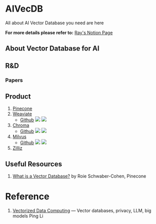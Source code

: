 # AIVecDB
All about AI Vector Database you need are here

**For more details please refer to:** [Ray's Notion Page](https://ruisun.notion.site/Vector-Database-For-AI-5a976c2d35b645c8ab9fe2365afba75a?pvs=4)

## About Vector Database for AI





## R&D

### Papers





## Product

1. [Pinecone](https://www.pinecone.io/)
2. [Weaviate](https://weaviate.io/)
   - [Github](https://github.com/weaviate/weaviate) ![](https://img.shields.io/github/stars/weaviate/weaviate?style=round-square&logo=Github&logoColor=white) ![](https://img.shields.io/github/last-commit/weaviate/weaviate?style=round-square&logo=Github&logoColor=white)
3. [Chroma](https://www.trychroma.com/)
   - [Github](https://github.com/chroma-core/chroma) ![](https://img.shields.io/github/stars/chroma-core/chroma?style=round-square&logo=Github&logoColor=white) ![](https://img.shields.io/github/last-commit/chroma-core/chroma?style=round-square&logo=Github&logoColor=white)
3. [Milvus](https://milvus.io/)
   - [Github](https://github.com/milvus-io/milvus) ![](https://img.shields.io/github/stars/milvus-io/milvus?style=round-square&logo=Github&logoColor=white) ![](https://img.shields.io/github/last-commit/milvus-io/milvus?style=round-square&logo=Github&logoColor=white)
4. [Zilliz](https://zilliz.com/)




## Useful Resources
1. [What is a Vector Database?](https://archive.pinecone.io/learn/vector-database/) by Roie Schwaber-Cohen, Pinecone



# Reference

1. [Vectorized Data Computing](https://pltrees.github.io/publication/VecDataComp.pdf) — Vector databases, privacy, LLM, big models Ping Li 